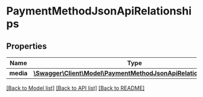 # PaymentMethodJsonApiRelationships

## Properties
Name | Type | Description | Notes
------------ | ------------- | ------------- | -------------
**media** | [**\Swagger\Client\Model\PaymentMethodJsonApiRelationshipsMedia**](PaymentMethodJsonApiRelationshipsMedia.md) |  | [optional] 

[[Back to Model list]](../../README.md#documentation-for-models) [[Back to API list]](../../README.md#documentation-for-api-endpoints) [[Back to README]](../../README.md)

